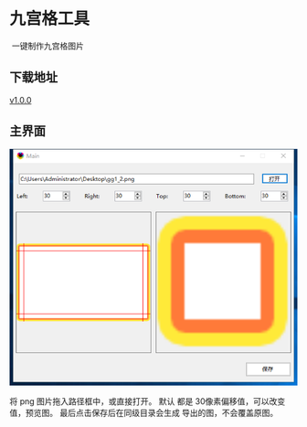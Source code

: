# 九宫格工具

​ 一键制作九宫格图片

## 下载地址

[v1.0.0](http://gui.vigame.cn/jggTool/v1.0.0/jggTool_1.0.0.zip)

## 主界面

![main](../.gitbook/assets/jggtool.png)

将 png 图片拖入路径框中，或直接打开。 默认 都是 30像素偏移值，可以改变值，预览图。 最后点击保存后在同级目录会生成 导出的图，不会覆盖原图。

